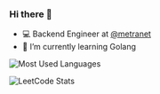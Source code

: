 ### Hi there 👋

- 💻 Backend Engineer at [@metranet](https://www.metranet.co.id/)
- 🌱 I’m currently learning Golang

![Most Used Languages](https://github-readme-stats.vercel.app/api/top-langs/?username=gilbertsw&hide_border=true&layout=compact&card_width=296)

![LeetCode Stats](https://leetcard.jacoblin.cool/gilbertstefano?theme=nord)

<!--
**gilbertsw/gilbertsw** is a ✨ _special_ ✨ repository because its `README.md` (this file) appears on your GitHub profile.

Here are some ideas to get you started:

- 🔭 I’m currently working on ...
- 🌱 I’m currently learning ...
- 👯 I’m looking to collaborate on ...
- 🤔 I’m looking for help with ...
- 💬 Ask me about ...
- 📫 How to reach me: ...
- 😄 Pronouns: ...
- ⚡ Fun fact: ...
-->
